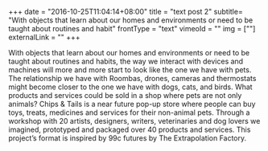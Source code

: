 +++
date = "2016-10-25T11:04:14+08:00"
title = "text post 2"
subtitle= "With objects that learn about our homes and environments or need to be taught about routines and habit"
frontType = "text"
vimeoId = ""
img = [""]
externalLink = ""
+++

With objects that learn about our homes and environments or need to be taught about routines and habits, the way we interact with devices and machines will more and more start to look like the one we have with pets.
The relationship we have with Roombas, drones, cameras and thermostats might become closer to the one we have with dogs, cats, and birds. What products and services could be sold in a shop where pets are not only animals?
Chips & Tails is a near future pop-up store where people can buy toys, treats, medicines and services for their non-animal pets.  Through a workshop with 20 artists, designers, writers, veterinaries and dog lovers we imagined, prototyped and packaged over 40 products and services.
This project’s format is inspired by 99c futures by The Extrapolation Factory.
